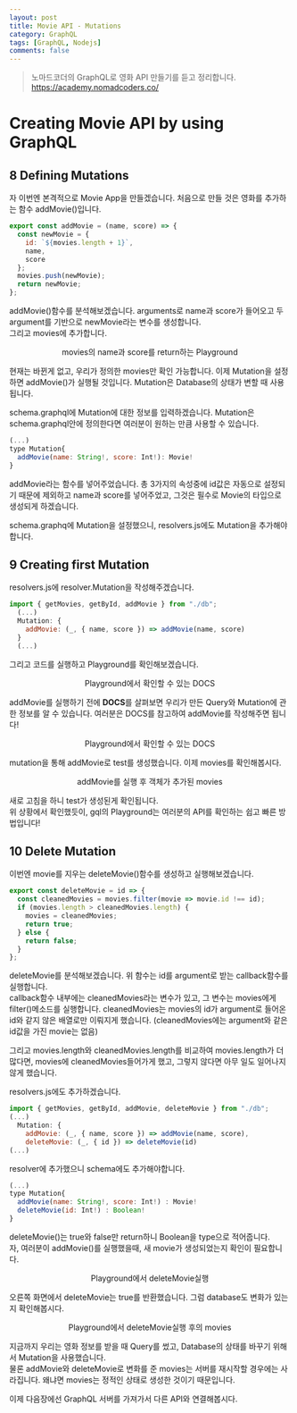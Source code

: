 ```yaml
---
layout: post
title: Movie API - Mutations
category: GraphQL
tags: [GraphQL, Nodejs]
comments: false
---
```


> 노마드코더의 GraphQL로 영화 API 만들기를 듣고 정리합니다. <https://academy.nomadcoders.co/>

# Creating Movie API by using GraphQL

## 8 Defining Mutations

자 이번엔 본격적으로 Movie App을 만들겠습니다. 처음으로 만들 것은 영화를 추가하는 함수 addMovie()입니다.  

```javascript
export const addMovie = (name, score) => {
  const newMovie = {
    id: `${movies.length + 1}`,
    name,
    score
  };
  movies.push(newMovie);
  return newMovie;
};
```
addMovie()함수를 분석해보겠습니다. arguments로 name과 score가 들어오고 두 argument를 기반으로 newMovie라는 변수를 생성합니다.  
그리고 movies에 추가합니다.

<center>
<figure>
<img src="/assets/post-img/graphql/movie_graphql_1-9.jpg" alt="">
<figcaption>movies의 name과 score를 return하는 Playground</figcaption>
</figure>
</center>

현재는 바뀐게 없고, 우리가 정의한 movies만 확인 가능합니다. 이제 Mutation을 설정하면 addMovie()가 실행될 것입니다. Mutation은 Database의 상태가 변할 때 사용됩니다.

schema.graphql에 Mutation에 대한 정보를 입력하겠습니다. Mutation은 schema.graphql안에 정의한다면 여러분이 원하는 만큼 사용할 수 있습니다.

```javascript
(...)
type Mutation{
  addMovie(name: String!, score: Int!): Movie!
}
```
addMovie라는 함수를 넣어주었습니다. 총 3가지의 속성중에 id값은 자동으로 설정되기 때문에 제외하고 name과 score를 넣어주었고, 그것은 필수로 Movie의 타입으로 생성되게 하겠습니다.  

schema.graphq에 Mutation을 설정했으니, resolvers.js에도 Mutation을 추가해야 합니다.

## 9 Creating first Mutation

resolvers.js에 resolver.Mutation을 작성해주겠습니다.

```javascript
import { getMovies, getById, addMovie } from "./db";
  (...)
  Mutation: {
    addMovie: (_, { name, score }) => addMovie(name, score)
  }
  (...)
```
그리고 코드를 실행하고 Playground를 확인해보겠습니다.

<center>
<figure>
<img src="/assets/post-img/graphql/movie_graphql_1-10.jpg" alt="">
<figcaption>Playground에서 확인할 수 있는 DOCS</figcaption>
</figure>
</center>

addMovie를 실행하기 전에 **DOCS**를 살펴보면 우리가 만든 Query와 Mutation에 관한 정보를 알 수 있습니다. 여러분은 DOCS를 참고하여 addMovie를 작성해주면 됩니다! 

<center>
<figure>
<img src="/assets/post-img/graphql/movie_graphql_1-11.jpg" alt="">
<figcaption>Playground에서 확인할 수 있는 DOCS</figcaption>
</figure>
</center>

mutation을 통해 addMovie로 test를 생성했습니다. 이제 movies를 확인해봅시다.

<center>
<figure>
<img src="/assets/post-img/graphql/movie_graphql_1-11.gif" alt="">
<figcaption>addMovie를 실행 후 객체가 추가된 movies</figcaption>
</figure>
</center>

새로 고침을 하니 test가 생성된게 확인됩니다.  
위 상황에서 확인했듯이, gql의 Playground는 여러분의 API를 확인하는 쉽고 빠른 방법입니다! 

## 10 Delete Mutation

이번엔 movie를 지우는 deleteMovie()함수를 생성하고 실행해보겠습니다.

```javascript
export const deleteMovie = id => {
  const cleanedMovies = movies.filter(movie => movie.id !== id);
  if (movies.length > cleanedMovies.length) {
    movies = cleanedMovies;
    return true;
  } else {
    return false;
  }
};
```
deleteMovie를 분석해보겠습니다. 위 함수는 id를 argument로 받는 callback함수를 실행합니다.  
callback함수 내부에는 cleanedMovies라는 변수가 있고, 그 변수는 movies에게 filter()메소드를 실행합니다. cleanedMovies는 movies의 id가 argument로 들어온 id와 같지 않은 배열로만 이뤄지게 했습니다. (cleanedMovies에는 argument와 같은 id값을 가진 movie는 없음)  

그리고 movies.length와 cleanedMovies.length를 비교하여 movies.length가 더 많다면, movies에 cleanedMovies들어가게 했고, 그렇지 않다면 아무 일도 일어나지 않게 했습니다.  

resolvers.js에도 추가하겠습니다.

```javascript
import { getMovies, getById, addMovie, deleteMovie } from "./db";
(...)
  Mutation: {
    addMovie: (_, { name, score }) => addMovie(name, score),
    deleteMovie: (_, { id }) => deleteMovie(id)
(...)
```
resolver에 추가했으니 schema에도 추가해야합니다.
```javascript
(...)
type Mutation{
  addMovie(name: String!, score: Int!) : Movie!
  deleteMovie(id: Int!) : Boolean!
}
```

deleteMovie()는 true와 false만 return하니 Boolean을 type으로 적어줍니다.  
자, 여러분이 addMovie()를 실행했을때, 새 movie가 생성되었는지 확인이 필요합니다.

<center>
<figure>
<img src="/assets/post-img/graphql/movie_graphql_1-12.jpg" alt="">
<figcaption>Playground에서 deleteMovie실행</figcaption>
</figure>
</center>

오른쪽 화면에서 deleteMovie는 true를 반환했습니다. 그럼 database도 변화가 있는지 확인해봅시다.

<center>
<figure>
<img src="/assets/post-img/graphql/movie_graphql_1-12.gif" alt="">
<figcaption>Playground에서 deleteMovie실행 후의 movies</figcaption>
</figure>
</center>

지금까지 우리는 영화 정보를 받을 때 Query를 썼고, Database의 상태를 바꾸기 위해서 Mutation을 사용했습니다.  
물론 addMovie와 deleteMovie로 변화를 준 movies는 서버를 재시작할 경우에는 사라집니다. 왜냐면 movies는 정적인 상태로 생성한 것이기 때문입니다.  

이제 다음장에선 GraphQL 서버를 가져가서 다른 API와 연결해봅시다. 



